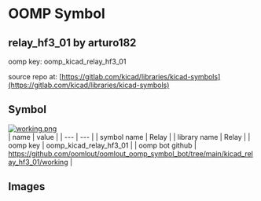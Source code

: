# OOMP Symbol  
## relay_hf3_01  by arturo182  
  
oomp key: oomp_kicad_relay_hf3_01  
  
source repo at: [https://gitlab.com/kicad/libraries/kicad-symbols](https://gitlab.com/kicad/libraries/kicad-symbols)  
## Symbol  
  
[![working.png](working_600.png)](working.png)  
| name | value | 
| --- | --- | 
| symbol name | Relay | 
| library name | Relay | 
| oomp key | oomp_kicad_relay_hf3_01 | 
| oomp bot github | https://github.com/oomlout/oomlout_oomp_symbol_bot/tree/main/kicad_relay_hf3_01/working | 
## Images  
